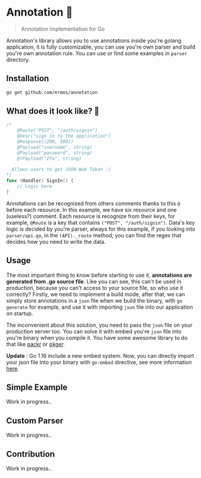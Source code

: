 # Annotation 🎉
> Annotation implementation for Go

Annotation's library allows you to use annotations inside you're golang application, it is fully customizable, you can use you're own parser and build you're own annotation rule. You can use or find some examples in `parser` directory.

## Installation

```bash
go get github.com/ermos/annotation
```

## What does it look like? 🧐

```go
/*
	@Route("POST", "/auth/signin")
	@Desc("sign in to the application")
	@Response([200, 500])
	@Payload("username", string)
	@Payload("password", string)
	@?Payload("2fa", string)
  
  Allows users to get JSON Web Token :)
*/
func (Handler) SignIn() {
	// Logic here
}
```

Annotations can be recognized from others comments thanks to this `@` before each resource. In this example, we have six resource and one (useless?) comment. Each resource is recognize from their keys, for example, `@Route` is a key that contains `("POST", "/auth/signin")`. Data's key logic is decided by you're parser, always for this example, if you looking into `parser/api.go`, in the `(API)._route` method, you can find the regex that decides how you need to write the data.

## Usage

The most important thing to know before starting to use it, **annotations are generated from .go source file**. Like you can see, this can't be used in production, because you can't access to your source file, so who use it correctly? Firstly, we need to implement a build mode, after that, we can simply store annotations in a `json` file when we build the binary, with `go generate` for example, and use it with importing `json` file into our application on startup.

The inconvenient about this solution, you need to pass the `json` file on your production server too. You can solve it with embed you're `json` file into you're binary when you compile it. You have some awesome library to do that like [packr](https://github.com/gobuffalo/packr) or [pkger](https://github.com/markbates/pkger).

**Update** : Go 1.16 include a new embed system. Now, you can directly import your json file into your binary with
``go:embed`` directive, see more information [here](https://golang.org/pkg/embed/).

## Simple Example

Work in progress..

## Custom Parser

Work in progress..

## Contribution

Work in progress..
